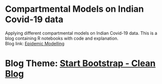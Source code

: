 # Compartmental Models on Indian Covid-19 data  
Applying different compartmental models on Indian Covid-19 data. This is a blog containing R notebooks with code and explanation.  
Blog link: [Epidemic Modelling](https://rajats.github.io/epidemic-modelling/)

# Blog Theme: [Start Bootstrap - Clean Blog](https://startbootstrap.com/template-overviews/clean-blog/)

